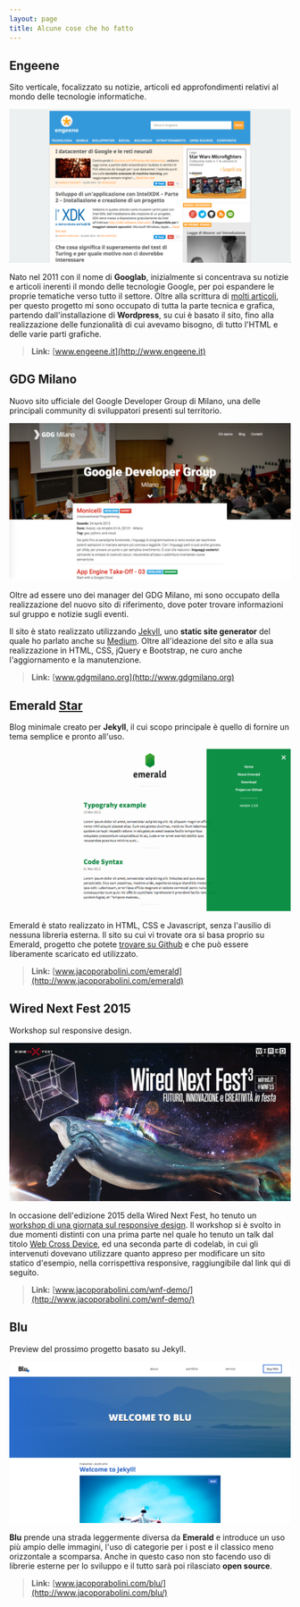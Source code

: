 ```yaml
---
layout: page
title: Alcune cose che ho fatto
---
```

## Engeene
Sito verticale, focalizzato su notizie, articoli ed approfondimenti relativi al mondo delle tecnologie informatiche. 

![Engeene](/img/engeene.png "Engeene")

Nato nel 2011 con il nome di **Googlab**, inizialmente si concentrava su notizie e articoli inerenti il mondo delle tecnologie Google, per poi espandere le proprie tematiche verso tutto il settore. Oltre alla scrittura di [molti articoli](http://www.engeene.it/author/jacopo-rabolini/), per questo progetto mi sono occupato di tutta la parte tecnica e grafica, partendo dall'installazione di **Wordpress**, su cui è basato il sito, fino alla realizzazione delle funzionalità di cui avevamo bisogno, di tutto l'HTML e delle varie parti grafiche.

> **Link:** [www.engeene.it](http://www.engeene.it)

## GDG Milano
Nuovo sito ufficiale del Google Developer Group di Milano, una delle principali community di sviluppatori presenti sul territorio. 

![GDG Milano](/img/gdgmilano.png "GDG Milano")

Oltre ad essere uno dei manager del GDG Milano, mi sono occupato della realizzazione del nuovo sito di riferimento, dove poter trovare informazioni sul gruppo e notizie sugli eventi. 

Il sito è stato realizzato utilizzando [Jekyll](http://jekyllrb.com), uno **static site generator** del quale ho parlato anche su [Medium](https://medium.com/@jacoporabolini/introduzione-a-jekyll-1c47612b9c85). Oltre all'ideazione del sito e alla sua realizzazione in HTML, CSS, jQuery e Bootstrap, ne curo anche l'aggiornamento e la manutenzione.

> **Link:** [www.gdgmilano.org](http://www.gdgmilano.org)

## Emerald <a class="github-button" href="https://github.com/KingFelix/Emerald" data-icon="octicon-star" data-count-href="/KingFelix/Emerald/stargazers" data-count-api="/repos/KingFelix/Emerald#stargazers_count" data-count-aria-label="# stargazers on GitHub" aria-label="Star KingFelix/Emerald on GitHub">Star</a>
Blog minimale creato per **Jekyll**, il cui scopo principale è quello di fornire un tema semplice e pronto all'uso.

![Emerald](/img/emerald.png "Emerald")

Emerald è stato realizzato in HTML, CSS e Javascript, senza l'ausilio di nessuna libreria esterna. Il sito su cui vi trovate ora si basa proprio su Emerald, progetto che potete [trovare su Github](https://github.com/KingFelix/emerald) e che può essere liberamente scaricato ed utilizzato.

> **Link:** [www.jacoporabolini.com/emerald](http://www.jacoporabolini.com/emerald)

## Wired Next Fest 2015
Workshop sul responsive design.

![Wired Next Fest 2015](/img/wnf15.jpg "WNF15")

In occasione dell'edizione 2015 della Wired Next Fest, ho tenuto un [workshop di una giornata sul responsive design](http://nextfest2015.wired.it/events/web-cross-device-costruire-siti-web-responsive/). Il workshop si è svolto in due momenti distinti con una prima parte nel quale ho tenuto un talk dal titolo [Web Cross Device](https://speakerdeck.com/kingfelix/web-cross-device), ed una seconda parte di codelab, in cui gli intervenuti dovevano utilizzare quanto appreso per modificare un sito statico d'esempio, nella corrispettiva responsive, raggiungibile dal link qui di seguito.

> **Link:** [www.jacoporabolini.com/wnf-demo/](http://www.jacoporabolini.com/wnf-demo/)

## Blu
Preview del prossimo progetto basato su Jekyll.

![Blu](/img/blu.png "Blu")

**Blu** prende una strada leggermente diversa da **Emerald** e introduce un uso più ampio delle immagini, l'uso di categorie per i post e il classico meno orizzontale a scomparsa. Anche in questo caso non sto facendo uso di librerie esterne per lo sviluppo e il tutto sarà poi rilasciato **open source**.

> **Link:** [www.jacoporabolini.com/blu/](http://www.jacoporabolini.com/blu/)